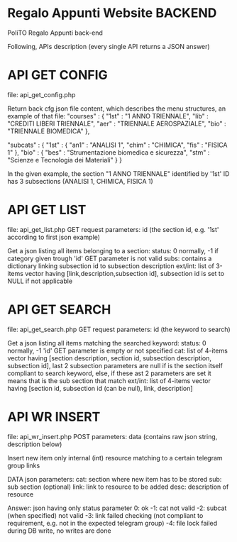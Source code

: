 # Regalo Appunti Website BACKEND
PoliTO Regalo Appunti back-end

Following, APIs description
(every single API returns a JSON answer)

# API GET CONFIG
file: api_get_config.php

Return back cfg.json file content, which describes the menu structures, an example of that file:
  "courses" : {
  	"1st" : "1 ANNO TRIENNALE",
  	"lib" : "CREDITI LIBERI TRIENNALE",
  	"aer" : "TRIENNALE AEROSPAZIALE",
  	"bio" : "TRIENNALE BIOMEDICA"
  },
  
  "subcats" : {
  	"1st" : {
  		"an1" : "ANALISI 1",
  		"chim" : "CHIMICA",
  		"fis" : "FISICA 1"
  	},
  	"bio" : {
  		"bes" : "Strumentazione biomedica e sicurezza",
  		"stm" : "Scienze e Tecnologia dei Materiali"
  	}
  }

In the given example, the section "1 ANNO TRIENNALE" identified by '1st' ID has 3 subsections (ANALISI 1, CHIMICA, FISICA 1)

# API GET LIST
file: api_get_list.php
GET request parameters: id (the section id, e.g. '1st' according to first json example)

Get a json listing all items belonging to a section:
status: 0 normally, -1 if category given trough 'id' GET parameter is not valid
subs: contains a dictionary linking subsection id to subsection description
ext/int: list of 3-items vector having [link,description,subsection id], subsection id is set to NULL if not applicable

# API GET SEARCH
file: api_get_search.php
GET request parameters: id (the keyword to search)

Get a json listing all items matching the searched keyword:
status: 0 normally, -1 'id' GET parameter is empty or not specified
cat: list of 4-items vector having [section description, section id, subsection description, subsection id], last 2 subsection parameters are null if is the section itself compliant to search keyword, else, if these ast 2 parameters are set it means that is the sub section that match
ext/int: list of 4-items vector having [section id, subsection id (can be null), link, description]

# API WR INSERT
file: api_wr_insert.php
POST parameters: data (contains raw json string, description below)

Insert new item only internal (int) resource matching to a certain telegram group links

DATA json parameters:
cat: section where new item has to be stored
sub: sub section (optional)
link: link to resource to be added
desc: description of resource

Answer: json having only status parameter
0: ok
-1: cat not valid
-2: subcat (when specified) not valid
-3: link failed checking (not compliant to requirement, e.g. not in the expected telegram group)
-4: file lock failed during DB write, no writes are done
